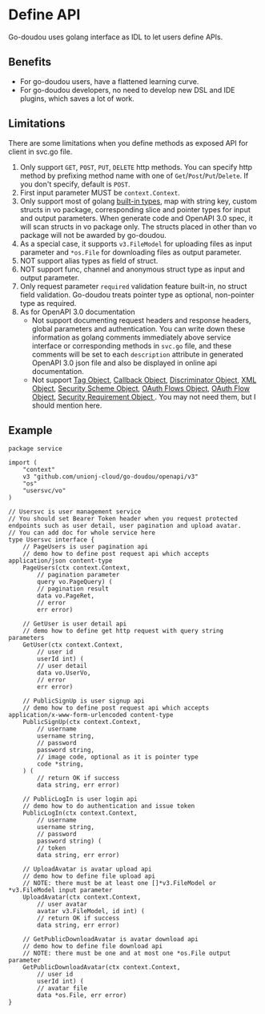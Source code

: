 # Define API

Go-doudou uses golang interface as IDL to let users define APIs.

## Benefits
- For go-doudou users, have a flattened learning curve.
- For go-doudou developers, no need to develop new DSL and IDE plugins, which saves a lot of work.

## Limitations
There are some limitations when you define methods as exposed API for client in svc.go file.

1. Only support `GET`, `POST`, `PUT`, `DELETE` http methods. You can specify http method by prefixing method name with one of `Get`/`Post`/`Put`/`Delete`. 
If you don't specify, default is `POST`.
2. First input parameter MUST be `context.Context`.
3. Only support most of golang [built-in types](https://golang.org/pkg/builtin/), map with string key, custom structs in vo
   package, corresponding slice and pointer types for input and output parameters. When generate code and
   OpenAPI 3.0 spec, it will scan structs in vo package only. The structs placed in other than vo package will not be awarded by go-doudou.
4. As a special case, it supports `v3.FileModel` for uploading files as input parameter and `*os.File` for downloading files as output parameter.
5. NOT support alias types as field of struct.
6. NOT support func, channel and anonymous struct type as input and output parameter.
7. Only request parameter `required` validation feature built-in, no struct field validation. Go-doudou treats pointer type as optional, non-pointer type as required. 
8. As for OpenAPI 3.0 documentation
	- Not support documenting request headers and response headers, global parameters and authentication. You can write down these information 
as golang comments immediately above service interface or corresponding methods in `svc.go` file, and these comments will be set to each `description` attribute in generated OpenAPI 3.0 json file and also be displayed in online api documentation.
	- Not support [Tag Object](https://spec.openapis.org/oas/v3.0.3#tag-object), [Callback Object](https://spec.openapis.org/oas/v3.0.3#callback-object), [Discriminator Object](https://spec.openapis.org/oas/v3.0.3#discriminator-object), [XML Object](https://spec.openapis.org/oas/v3.0.3#xml-object), [Security Scheme Object](https://spec.openapis.org/oas/v3.0.3#security-scheme-object), [OAuth Flows Object](https://spec.openapis.org/oas/v3.0.3#oauth-flows-object), [OAuth Flow Object](https://spec.openapis.org/oas/v3.0.3#oauth-flow-object), [Security Requirement Object ](https://spec.openapis.org/oas/v3.0.3#security-requirement-object). You may not need them, but I should mention here.

## Example
```
package service

import (
	"context"
	v3 "github.com/unionj-cloud/go-doudou/openapi/v3"
	"os"
	"usersvc/vo"
)

// Usersvc is user management service
// You should set Bearer Token header when you request protected endpoints such as user detail, user pagination and upload avatar.
// You can add doc for whole service here
type Usersvc interface {
	// PageUsers is user pagination api
	// demo how to define post request api which accepts application/json content-type
	PageUsers(ctx context.Context,
		// pagination parameter
		query vo.PageQuery) (
		// pagination result
		data vo.PageRet,
		// error
		err error)

	// GetUser is user detail api
	// demo how to define get http request with query string parameters
	GetUser(ctx context.Context,
		// user id
		userId int) (
		// user detail
		data vo.UserVo,
		// error
		err error)

	// PublicSignUp is user signup api
	// demo how to define post request api which accepts application/x-www-form-urlencoded content-type
	PublicSignUp(ctx context.Context,
		// username
		username string,
		// password
		password string,
		// image code, optional as it is pointer type
		code *string,
	) (
		// return OK if success
		data string, err error)

	// PublicLogIn is user login api
	// demo how to do authentication and issue token
	PublicLogIn(ctx context.Context,
		// username
		username string,
		// password
		password string) (
		// token
		data string, err error)

	// UploadAvatar is avatar upload api
	// demo how to define file upload api
	// NOTE: there must be at least one []*v3.FileModel or *v3.FileModel input parameter
	UploadAvatar(ctx context.Context,
		// user avatar
		avatar v3.FileModel, id int) (
		// return OK if success
		data string, err error)

	// GetPublicDownloadAvatar is avatar download api
	// demo how to define file download api
	// NOTE: there must be one and at most one *os.File output parameter
	GetPublicDownloadAvatar(ctx context.Context,
		// user id
		userId int) (
		// avatar file
		data *os.File, err error)
}
```